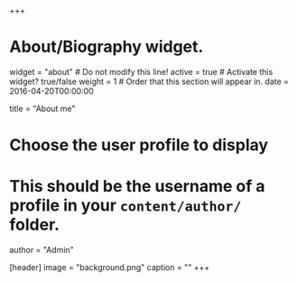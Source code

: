 +++
# About/Biography widget.
widget = "about"  # Do not modify this line!
active = true  # Activate this widget? true/false
weight = 1  # Order that this section will appear in.
date = 2016-04-20T00:00:00

title = "About me"

# Choose the user profile to display
# This should be the username of a profile in your `content/author/` folder.
author = "Admin"

[header]
  image = "background.png"
  caption = ""
+++
